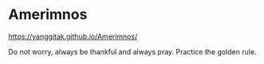 # Amerimnos

https://yanggitak.github.io/Amerimnos/

Do not worry, always be thankful and always pray. Practice the golden rule.
